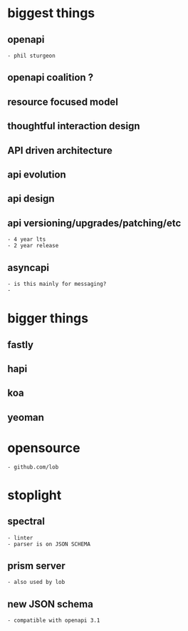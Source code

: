 
# biggest things
## openapi
    - phil sturgeon
## openapi coalition ?

## resource focused model

## thoughtful interaction design 

## API driven architecture
## api evolution
## api design
## api versioning/upgrades/patching/etc
    - 4 year lts 
    - 2 year release
## asyncapi
    - is this mainly for messaging?
    - 


# bigger things
## fastly
## hapi
## koa
## yeoman 


# opensource 
    - github.com/lob

# stoplight
## spectral
    - linter
    - parser is on JSON SCHEMA
## prism server
    - also used by lob
## new JSON schema
    - compatible with openapi 3.1

